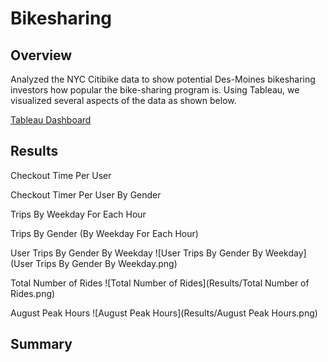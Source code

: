 # Bikesharing
## Overview
Analyzed the NYC Citibike data to show potential Des-Moines bikesharing investors how popular the bike-sharing program is. Using Tableau, we visualized several aspects of the data as shown below.

[Tableau Dashboard](https://public.tableau.com/views/NYCCitiBikeAnalysis_16607816316370/CitiBikeDataStory?:language=en-US&publish=yes&:display_count=n&:origin=viz_share_link)

## Results

Checkout Time Per User


Checkout Timer Per User By Gender


Trips By Weekday For Each Hour


Trips By Gender (By Weekday For Each Hour)


User Trips By Gender By Weekday
![User Trips By Gender By Weekday](User Trips By Gender By Weekday.png)

Total Number of Rides
![Total Number of Rides](Results/Total Number of Rides.png)

August Peak Hours
![August Peak Hours](Results/August Peak Hours.png)

## Summary
